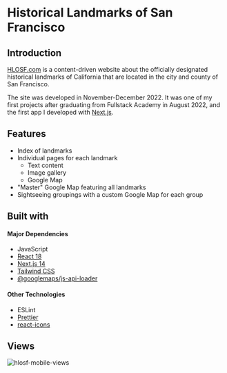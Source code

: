 # Historical Landmarks of San Francisco

## Introduction

[HLOSF.com](https://www.hlosf.com/) is a content-driven website about the officially designated historical landmarks of California that are located in the city and county of San Francisco.

The site was developed in November-December 2022. It was one of my first projects after graduating from Fullstack Academy in August 2022, and the first app I developed with [Next.js](https://nextjs.org/).

## Features

- Index of landmarks
- Individual pages for each landmark
  - Text content
  - Image gallery
  - Google Map
- "Master" Google Map featuring all landmarks
- Sightseeing groupings with a custom Google Map for each group

## Built with

#### Major Dependencies

- JavaScript
- [React 18](https://react.dev/)
- [Next.js 14](https://nextjs.org/)
- [Tailwind CSS](https://tailwindcss.com/)
- [@googlemaps/js-api-loader](https://www.npmjs.com/package/@googlemaps/js-api-loader)

#### Other Technologies

- ESLint
- [Prettier](https://prettier.io/)
- [react-icons](https://react-icons.github.io/react-icons/)

## Views
![hlosf-mobile-views](https://github.com/user-attachments/assets/9b7a4055-c74e-409b-9f27-05442e9b2698)
